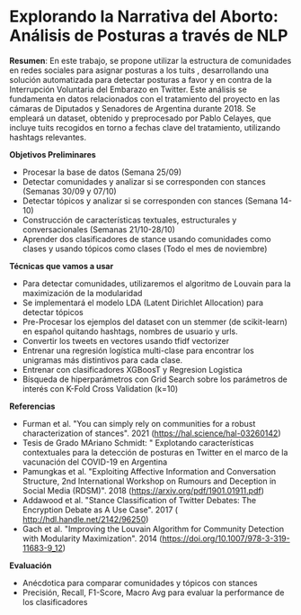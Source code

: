 # Explorando la Narrativa del Aborto: Análisis de Posturas a través de NLP

**Resumen**: 
En este trabajo, se propone utilizar la estructura de comunidades en redes sociales para asignar posturas a los tuits , desarrollando una solución automatizada para detectar posturas a favor y en contra de la Interrupción Voluntaria del Embarazo en Twitter. Este análisis se fundamenta en datos relacionados con el tratamiento del proyecto en las cámaras de Diputados y Senadores de Argentina durante 2018. Se empleará un dataset, obtenido y preprocesado por Pablo Celayes, que incluye tuits recogidos en torno a fechas clave del tratamiento, utilizando hashtags relevantes.

**Objetivos Preliminares**
- Procesar la base de datos (Semana 25/09)
- Detectar comunidades y analizar si se corresponden con stances (Semanas 30/09 y 07/10)
- Detectar tópicos y analizar si se corresponden con stances (Semana 14-10)
- Construcción de  características textuales, estructurales y conversacionales (Semanas 21/10-28/10)
- Aprender dos clasificadores de stance usando comunidades como clases y usando tópicos como clases (Todo el mes de noviembre) 

**Técnicas que vamos a usar**

- Para detectar comunidades, utilizaremos el algoritmo de Louvain para  la maximización de la modularidad 
- Se implementará el modelo LDA (Latent Dirichlet Allocation) para detectar tópicos
- Pre-Procesar los ejemplos del dataset con un stemmer (de scikit-learn) en español quitando hashtags, nombres de usuario y urls.
- Convertir los tweets en vectores usando tfidf vectorizer
- Entrenar una regresión logística multi-clase para encontrar los unigramas más distintivos para cada clase.
- Entrenar con clasificadores XGBoosT y Regresion Logistica
- Bísqueda de hiperparámetros con Grid Search sobre los parámetros de interés con K-Fold Cross Validation (k=10)

**Referencias**
 - Furman et al. "You can simply rely on communities for a robust characterization of stances". 2021 (https://hal.science/hal-03260142)
 - Tesis de Grado MAriano Schmidt: " Explotando características contextuales para la detección de posturas en Twitter en el marco de la vacunación del COVID-19 en Argentina
 - Pamungkas et al. "Exploiting Affective Information and Conversation Structure, 2nd International Workshop on Rumours and Deception in Social Media (RDSM)". 2018 (https://arxiv.org/pdf/1901.01911.pdf)
 - Addawood et al. "Stance Classification of Twitter Debates: The Encryption Debate as A Use Case". 2017 ( http://hdl.handle.net/2142/96250)
 - Gach et al. "Improving the Louvain Algorithm for Community Detection with Modularity Maximization". 2014 (https://doi.org/10.1007/978-3-319-11683-9_12)

 **Evaluación**
 - Anécdotica para comparar comunidades y tópicos con stances
 - Precisión, Recall, F1-Score, Macro Avg para evaluar la performance de los clasificadores

  
  



